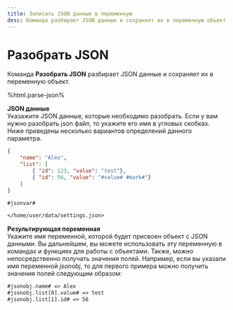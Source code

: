 ```yaml
---
title: Записать JSON данные в переменную
desc: Команда разбирает JSON данные и сохраняет их в переменную объект.
---
```

# Разобрать JSON

Команда **Разобрать JSON** разбирает JSON данные и сохраняет их в переменную объект.

%html.parse-json%

**JSON данные**  
Указажите JSON данные, которые необходимо разобрать. Если у вам нужно разобрать json файл, то укажите его имя в угловых скобках. Ниже приведены несколько вариантов определений данного параметра.

``` json
{
    "name": "Alex",
    "list": [
        { "id": 123, "value": "test"},
        { "id": 56, "value": "#value# #mark#"}
    ]
}
```

``` txt
#jsonvar#
```

``` txt
</home/user/data/settings.json>
```

**Результирующая переменная**  
Укажите имя переменной, которой будет присвоен объект с JSON данными. Вы дальнейшем, вы можете использовать эту переменную в командах и функциях для работы с объектами. Также, можно непосредственно получать значения полей. Например, если вы указали имя переменной *jsonobj*, то для первого примера можно получить значения полей следующим образом:

``` txt
#jsonobj.name# => Alex
#jsonobj.list[0].value# => test
#jsonobj.list[1].id# => 56
```
